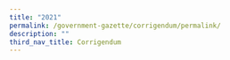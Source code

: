 ```yaml
---
title: "2021"
permalink: /government-gazette/corrigendum/permalink/
description: ""
third_nav_title: Corrigendum
---
```


